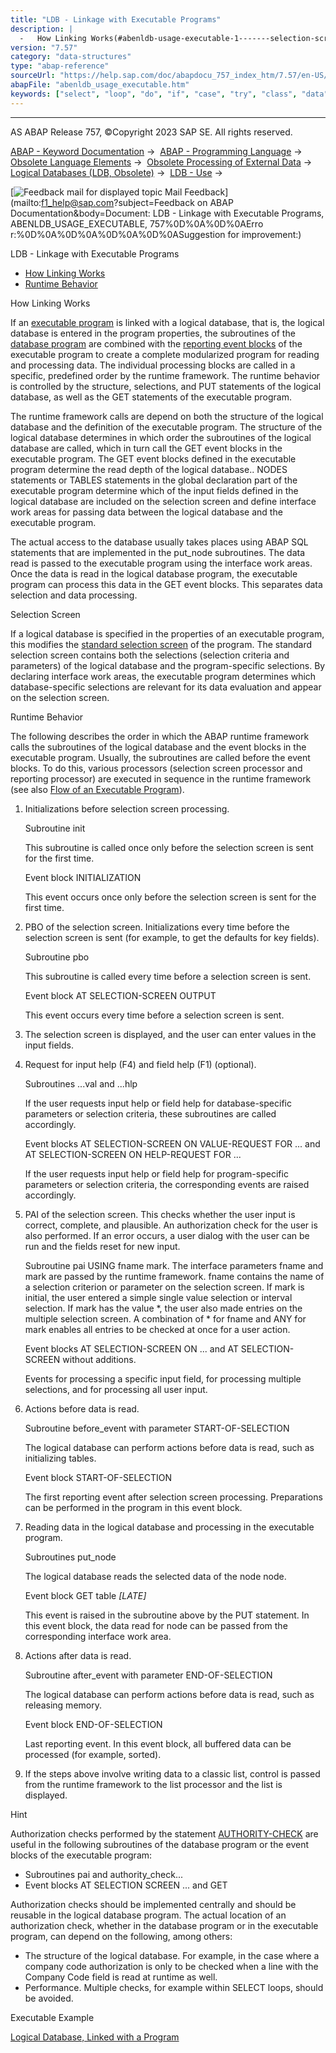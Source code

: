 ```yaml
---
title: "LDB - Linkage with Executable Programs"
description: |
  -   How Linking Works(#abenldb-usage-executable-1-------selection-screen---@ITOC@@ABENLDB_USAGE_EXECUTABLE_2) -   Runtime Behavior(#@@ITOC@@ABENLDB_USAGE_EXECUTABLE_3) How Linking Works If an executable program(https://help.sap.com/doc/abapdocu_757_index_htm/7.57/en-US/abenexecutable_program_g
version: "7.57"
category: "data-structures"
type: "abap-reference"
sourceUrl: "https://help.sap.com/doc/abapdocu_757_index_htm/7.57/en-US/abenldb_usage_executable.htm"
abapFile: "abenldb_usage_executable.htm"
keywords: ["select", "loop", "do", "if", "case", "try", "class", "data", "abenldb", "usage", "executable"]
---
```


* * *

AS ABAP Release 757, ©Copyright 2023 SAP SE. All rights reserved.

[ABAP - Keyword Documentation](https://help.sap.com/doc/abapdocu_757_index_htm/7.57/en-US/abenabap.htm) →  [ABAP - Programming Language](https://help.sap.com/doc/abapdocu_757_index_htm/7.57/en-US/abenabap_reference.htm) →  [Obsolete Language Elements](https://help.sap.com/doc/abapdocu_757_index_htm/7.57/en-US/abenabap_obsolete.htm) →  [Obsolete Processing of External Data](https://help.sap.com/doc/abapdocu_757_index_htm/7.57/en-US/abendata_storage_obsolete.htm) →  [Logical Databases (LDB, Obsolete)](https://help.sap.com/doc/abapdocu_757_index_htm/7.57/en-US/abenldb.htm) →  [LDB - Use](https://help.sap.com/doc/abapdocu_757_index_htm/7.57/en-US/abenldb_usage.htm) → 

 [![](Mail.gif?object=Mail.gif&sap-language=EN "Feedback mail for displayed topic") Mail Feedback](mailto:f1_help@sap.com?subject=Feedback on ABAP Documentation&body=Document: LDB - Linkage with Executable Programs, ABENLDB_USAGE_EXECUTABLE, 757%0D%0A%0D%0AErro
r:%0D%0A%0D%0A%0D%0A%0D%0ASuggestion for improvement:)

LDB - Linkage with Executable Programs

-   [How Linking Works](#abenldb-usage-executable-1-------selection-screen---@ITOC@@ABENLDB_USAGE_EXECUTABLE_2)
-   [Runtime Behavior](#@@ITOC@@ABENLDB_USAGE_EXECUTABLE_3)

How Linking Works   

If an [executable program](https://help.sap.com/doc/abapdocu_757_index_htm/7.57/en-US/abenexecutable_program_glosry.htm "Glossary Entry") is linked with a logical database, that is, the logical database is entered in the program properties, the subroutines of the [database program](https://help.sap.com/doc/abapdocu_757_index_htm/7.57/en-US/abenldb_program.htm) are combined with the [reporting event blocks](https://help.sap.com/doc/abapdocu_757_index_htm/7.57/en-US/abenabap_processing_blocks.htm) of the executable program to create a complete modularized program for reading and processing data. The individual processing blocks are called in a specific, predefined order by the runtime framework. The runtime behavior is controlled by the structure, selections, and PUT statements of the logical database, as well as the GET statements of the executable program.

The runtime framework calls are depend on both the structure of the logical database and the definition of the executable program. The structure of the logical database determines in which order the subroutines of the logical database are called, which in turn call the GET event blocks in the executable program. The GET event blocks defined in the executable program determine the read depth of the logical database.. NODES statements or TABLES statements in the global declaration part of the executable program determine which of the input fields defined in the logical database are included on the selection screen and define interface work areas for passing data between the logical database and the executable program.

The actual access to the database usually takes places using ABAP SQL statements that are implemented in the put\_node subroutines. The data read is passed to the executable program using the interface work areas. Once the data is read in the logical database program, the executable program can process this data in the GET event blocks. This separates data selection and data processing.

Selection Screen   

If a logical database is specified in the properties of an executable program, this modifies the [standard selection screen](https://help.sap.com/doc/abapdocu_757_index_htm/7.57/en-US/abenstandard_selscreen_glosry.htm "Glossary Entry") of the program. The standard selection screen contains both the selections (selection criteria and parameters) of the logical database and the program-specific selections. By declaring interface work areas, the executable program determines which database-specific selections are relevant for its data evaluation and appear on the selection screen.

Runtime Behavior   

The following describes the order in which the ABAP runtime framework calls the subroutines of the logical database and the event blocks in the executable program. Usually, the subroutines are called before the event blocks. To do this, various processors (selection screen processor and reporting processor) are executed in sequence in the runtime framework (see also [Flow of an Executable Program](https://help.sap.com/doc/abapdocu_757_index_htm/7.57/en-US/abenreporting_process.htm)).

1.  Initializations before selection screen processing.
    
    Subroutine init
    
    This subroutine is called once only before the selection screen is sent for the first time.
    
    Event block INITIALIZATION
    
    This event occurs once only before the selection screen is sent for the first time.
    
2.  PBO of the selection screen. Initializations every time before the selection screen is sent (for example, to get the defaults for key fields).
    
    Subroutine pbo
    
    This subroutine is called every time before a selection screen is sent.
    
    Event block AT SELECTION-SCREEN OUTPUT
    
    This event occurs every time before a selection screen is sent.
    
3.  The selection screen is displayed, and the user can enter values in the input fields.
4.  Request for input help (F4) and field help (F1) (optional).
    
    Subroutines ...val and ...hlp
    
    If the user requests input help or field help for database-specific parameters or selection criteria, these subroutines are called accordingly.
    
    Event blocks AT SELECTION-SCREEN ON VALUE-REQUEST FOR ... and AT SELECTION-SCREEN ON HELP-REQUEST FOR ...
    
    If the user requests input help or field help for program-specific parameters or selection criteria, the corresponding events are raised accordingly.
    
5.  PAI of the selection screen. This checks whether the user input is correct, complete, and plausible. An authorization check for the user is also performed. If an error occurs, a user dialog with the user can be run and the fields reset for new input.
    
    Subroutine pai USING fname mark.
    The interface parameters fname and mark are passed by the runtime framework. fname contains the name of a selection criterion or parameter on the selection screen. If mark is initial, the user entered a simple single value selection or interval selection. If mark has the value \*, the user also made entries on the multiple selection screen. A combination of \* for fname and ANY for mark enables all entries to be checked at once for a user action.
    
    Event blocks AT SELECTION-SCREEN ON ... and AT SELECTION-SCREEN without additions.
    
    Events for processing a specific input field, for processing multiple selections, and for processing all user input.
    
6.  Actions before data is read.
    
    Subroutine before\_event with parameter START-OF-SELECTION
    
    The logical database can perform actions before data is read, such as initializing tables.
    
    Event block START-OF-SELECTION
    
    The first reporting event after selection screen processing. Preparations can be performed in the program in this event block.
    
7.  Reading data in the logical database and processing in the executable program.
    
    Subroutines put\_node
    
    The logical database reads the selected data of the node node.
    
    Event block GET table *\[*LATE*\]*
    
    This event is raised in the subroutine above by the PUT statement. In this event block, the data read for node can be passed from the corresponding interface work area.
    
8.  Actions after data is read.
    
    Subroutine after\_event with parameter END-OF-SELECTION
    
    The logical database can perform actions before data is read, such as releasing memory.
    
    Event block END-OF-SELECTION
    
    Last reporting event. In this event block, all buffered data can be processed (for example, sorted).
    
9.  If the steps above involve writing data to a classic list, control is passed from the runtime framework to the list processor and the list is displayed.

Hint

Authorization checks performed by the statement [AUTHORITY-CHECK](https://help.sap.com/doc/abapdocu_757_index_htm/7.57/en-US/abapauthority-check.htm) are useful in the following subroutines of the database program or the event blocks of the executable program:

-   Subroutines pai and authority\_check...
-   Event blocks AT SELECTION SCREEN ... and GET

Authorization checks should be implemented centrally and should be reusable in the logical database program. The actual location of an authorization check, whether in the database program or in the executable program, can depend on the following, among others:

-   The structure of the logical database. For example, in the case where a company code authorization is only to be checked when a line with the Company Code field is read at runtime as well.
-   Performance. Multiple checks, for example within SELECT loops, should be avoided.

Executable Example

[Logical Database, Linked with a Program](https://help.sap.com/doc/abapdocu_757_index_htm/7.57/en-US/abenreport_abexa.htm)